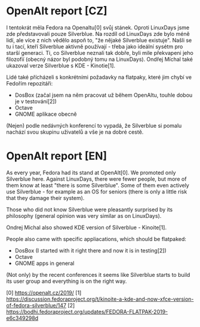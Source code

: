 # OpenAlt report [CZ]

I tentokrát měla Fedora na Openaltu[0] svůj stánek. Oproti LinuxDays jsme zde představovali pouze Silverblue. Na rozdíl od LinuxDays zde bylo méně lidí, ale více z nich vědělo aspoň to, "že nějaké Silverblue existuje". Našli se tu i tací, kteří Silverblue aktivně používají - třeba jako ideální sysétm pro starší generaci. 
Ti, co Silverblue neznali tak dobře, byli mile překvapeni jeho filozofií (obecný názor byl podobný tomu na LinuxDays). 
Ondřej Míchal také ukazoval verze Silverblue s KDE - Kinotie[1]. 

Lidé také přícházeli s konkrétními požadavky na flatpaky, které jim chybí ve Fedořím repozitáři:
* DosBox (začal jsem na něm pracovat už během OpenAltu, touhle dobou je v testování[2])
* Octave 
* GNOME aplikace obecně

(Nejen) podle nedávných konferencí to vypadá, že Silverblue si pomalu nachází svou skupinu uživatelů a vše je na dobré cestě.

# OpenAlt report [EN]

As every year, Fedora had its stand at OpenAlt[0]. We promoted only Silverblue here. Against LinuxDays, there were fewer people, but more of them know at least "there is some Silverblue". Some of them even actively use Silverblue - for example as an OS for seniors (there is only a little risk that they damage their system). 

Those who did not know Silverblue were pleasantly surprised by its philosophy (general opinion was very similar as on LinuxDays).

Ondrej Michal also showed KDE version of Silverblue - Kinoite[1].

People also came with specific appliacations, which should be flatpaked: 
* DosBox (I started with it right there and now it is in testing[2])
* Octave
* GNOME apps in general

(Not only) by the recent conferences it seems like Silverblue starts to build its user group and everything is on the right way.


[0] https://openalt.cz/2019/
[1] https://discussion.fedoraproject.org/t/kinoite-a-kde-and-now-xfce-version-of-fedora-silverblue/147
[2] https://bodhi.fedoraproject.org/updates/FEDORA-FLATPAK-2019-e6c349298d